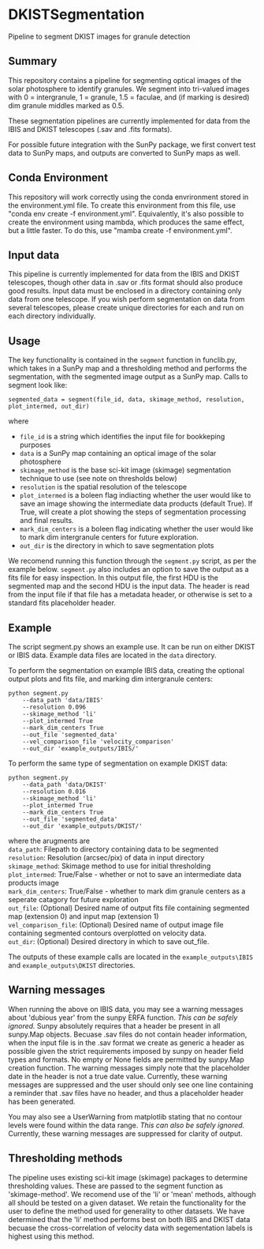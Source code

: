 # DKISTSegmentation
Pipeline to segment DKIST images for granule detection

## Summary

This repository contains a pipeline for segmenting optical images of the solar
photosphere to identify granules. We segment into tri-valued images with 0 = 
intergranule, 1 = granule, 1.5 = faculae, and (if marking is desired) dim 
granule middles marked as 0.5. 

These segmentation pipelines are currently implemented for data from the IBIS
and DKIST telescopes (.sav and .fits formats).

For possible future integration with the SunPy package, we first convert test 
data to SunPy maps, and outputs are converted to SunPy maps as well. 

## Conda Environment

This repository will work correctly using the conda envrironment stored in the
environment.yml file. To create this environment from this file, use 
"conda env create -f environment.yml". Equivalently, it's also possible to create 
the environment using mambda, which produces the same effect, but a little faster. To do
this, use "mamba create -f environment.yml". 

## Input data

This pipeline is currently implemented for data from the IBIS and DKIST telescopes,
though other data in .sav or .fits format should also produce good results. Input 
data must be enclosed in a directory containing only data from one telescope.
If you wish perform segmentation on data from several telescopes, please
create unique directories for each and run on each directory individually.

## Usage

The key functionality is contained in the `segment` function in funclib.py, which
takes in a SunPy map and a thresholding method and performs the segmentation, with 
the segmented image output as a SunPy map. Calls to segment look like:
```
segmented_data = segment(file_id, data, skimage_method, resolution, plot_intermed, out_dir)
```
where 
* `file_id` is a string which identifies the input file for bookkeping purposes
* `data` is a SunPy map containing an optical image of the solar photosphere
* `skimage_method` is the base sci-kit image (skimage) segmentation technique 
   to use (see note on thresholds below)
* `resolution` is the spatial resolution of the telescope
* `plot_intermed` is a boleen flag indiacting whether the user would like to 
   save an image showing the intermediate data products (default True). If True, 
   will create a plot  showing the steps of segmentation processing and final
   results. 
* `mark_dim_centers` is a boleen flag indicating whether the user would like to 
   mark dim intergranule centers for future exploration.
* `out_dir` is the directory in which to save segmentation plots

We recomend running this function through the `segment.py` script, as per the
example below. `segment.py` also includes an option to save the output as a 
fits file for easy inspection. In this output file, the first  HDU is the
segmented map and the second HDU is the input data. The header is read from
the input file if that file has a metadata header, or otherwise is set to
a standard fits placeholder header.

## Example

The script segment.py shows an example use. It can be run on either DKIST or IBIS data.
Example data files are located in the `data` directory. 

To perform the segmentation on example IBIS data, creating the optional output plots 
and fits file, and marking dim intergranule centers:

```
python segment.py
    --data_path 'data/IBIS'
    --resolution 0.096
    --skimage_method 'li'
    --plot_intermed True
    --mark_dim_centers True
    --out_file 'segmented_data'
    --vel_comparison_file 'velocity_comparison'
    --out_dir 'example_outputs/IBIS/'
```

To perform the same type of segmentation on example DKIST data:

```
python segment.py
    --data_path 'data/DKIST' 
    --resolution 0.016
    --skimage_method 'li' 
    --plot_intermed True 
    --mark_dim_centers True
    --out_file 'segmented_data' 
    --out_dir 'example_outputs/DKIST/'
```

where the arugments are \
`data_path`: Filepath to directory containing data to be segmented\
`resolution`: Resolution (arcsec/pix) of data in input directory\
`skimage_method`: Skimage method to use for initial thresholding\
`plot_intermed`: True/False - whether or not to save an intermediate data products image\
`mark_dim_centers`: True/False - whether to mark dim granule centers as a seperate catagory for future exploration\
`out_file`: (Optional) Desired name of output fits file containing segmented map (extension 0) and input map (extension 1)\
`vel_comparison_file`: (Optional) Desired name of output image file containing segmented contours overplotted on velocity data.\
`out_dir`: (Optional) Desired directory in which to save out_file.

The outputs of these example calls are located in the `example_outputs\IBIS` and 
`example_outputs\DKIST` directories.

## Warning messages

When running the above on IBIS data, you may see a warning messages about 'dubious year' from the sunpy ERFA function. 
*This can be safely ignored.* Sunpy absolutely requires that a header be present in all sunpy.Map objects. Becuase .sav files do not contain header information, when the input file is in the .sav format we create as generic a header as possible given the strict requirements imposed by sunpy on header field types and formats. No empty or None fields are permitted by sunpy.Map creation function. The warning messages simply note that the placeholder date in the header is not a true date value. Currently, these warning messages are suppressed and the user should only see one line containing a reminder that .sav files have no header, and thus a placeholder header has been generated.

You may also see a UserWarning from matplotlib stating that no contour levels were found within the data range. *This can also be safely ignored.* Currently, these warning messages are suppressed for clarity of output.


## Thresholding methods

The pipeline uses existing sci-kit image (skimage) packages to determine thresholding values.
These are passed to the segment function as 'skimage-method'. We recomend use of the 'li' or 'mean' methods, although all should be
tested on a given dataset. We retain the functionality for the user to define the method used for generality to other datasets. We have determined that the 'li' method performs best on both IBIS and DKIST data becuase the cross-correlation of velocity data with segementation labels is highest using this method.